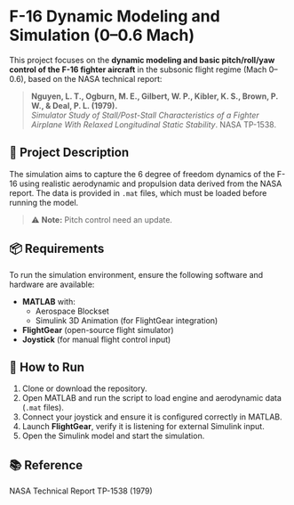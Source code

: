 # F-16 Dynamic Modeling and Simulation (0–0.6 Mach)

This project focuses on the **dynamic modeling and basic pitch/roll/yaw control of the F-16 fighter aircraft** in the subsonic flight regime (Mach 0–0.6), based on the NASA technical report:

> **Nguyen, L. T., Ogburn, M. E., Gilbert, W. P., Kibler, K. S., Brown, P. W., & Deal, P. L. (1979).**  
> *Simulator Study of Stall/Post-Stall Characteristics of a Fighter Airplane With Relaxed Longitudinal Static Stability*. NASA TP-1538.

## 🔧 Project Description

The simulation aims to capture the 6 degree of freedom dynamics of the F-16 using realistic aerodynamic and propulsion data derived from the NASA report. The data is provided in `.mat` files, which must be loaded before running the model.

> ⚠️ **Note:** Pitch control need an update.

## 📦 Requirements

To run the simulation environment, ensure the following software and hardware are available:

- **MATLAB** with:
  - Aerospace Blockset  
  - Simulink 3D Animation (for FlightGear integration)
- **FlightGear** (open-source flight simulator)
- **Joystick** (for manual flight control input)

## 🚀 How to Run

1. Clone or download the repository.
2. Open MATLAB and run the script to load engine and aerodynamic data (`.mat` files).
3. Connect your joystick and ensure it is configured correctly in MATLAB.
4. Launch **FlightGear**, verify it is listening for external Simulink input.
5. Open the Simulink model and start the simulation.

## 📚 Reference

NASA Technical Report TP-1538 (1979)
